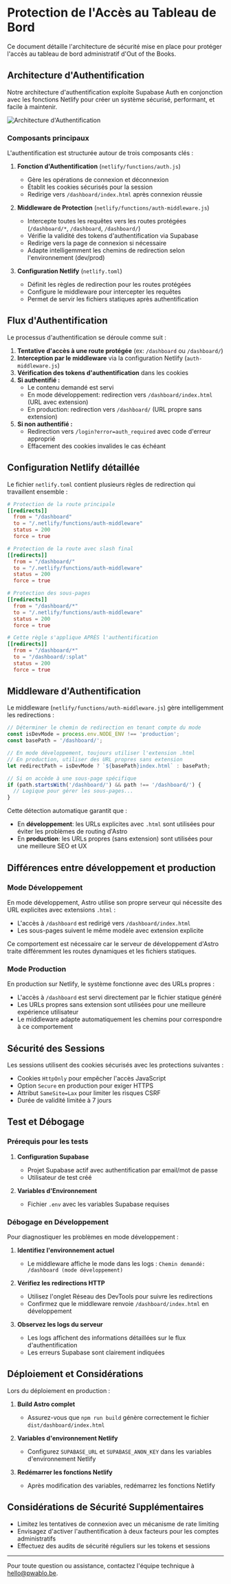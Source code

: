 # Protection de l'Accès au Tableau de Bord

Ce document détaille l'architecture de sécurité mise en place pour protéger l'accès au tableau de bord administratif d'Out of the Books.

## Architecture d'Authentification

Notre architecture d'authentification exploite Supabase Auth en conjonction avec les fonctions Netlify pour créer un système sécurisé, performant, et facile à maintenir.

![Architecture d'Authentification](../assets/auth-flow.png)

### Composants principaux

L'authentification est structurée autour de trois composants clés :

1. **Fonction d'Authentification** (`netlify/functions/auth.js`)
   - Gère les opérations de connexion et déconnexion
   - Établit les cookies sécurisés pour la session
   - Redirige vers `/dashboard/index.html` après connexion réussie

2. **Middleware de Protection** (`netlify/functions/auth-middleware.js`)
   - Intercepte toutes les requêtes vers les routes protégées (`/dashboard/*`, `/dashboard`, `/dashboard/`)
   - Vérifie la validité des tokens d'authentification via Supabase
   - Redirige vers la page de connexion si nécessaire
   - Adapte intelligemment les chemins de redirection selon l'environnement (dev/prod)

3. **Configuration Netlify** (`netlify.toml`)
   - Définit les règles de redirection pour les routes protégées
   - Configure le middleware pour intercepter les requêtes
   - Permet de servir les fichiers statiques après authentification

## Flux d'Authentification

Le processus d'authentification se déroule comme suit :

1. **Tentative d'accès à une route protégée** (ex: `/dashboard` ou `/dashboard/`)
2. **Interception par le middleware** via la configuration Netlify (`auth-middleware.js`)
3. **Vérification des tokens d'authentification** dans les cookies
4. **Si authentifié :**
   - Le contenu demandé est servi
   - En mode développement: redirection vers `/dashboard/index.html` (URL avec extension)
   - En production: redirection vers `/dashboard/` (URL propre sans extension)
5. **Si non authentifié :**
   - Redirection vers `/login?error=auth_required` avec code d'erreur approprié
   - Effacement des cookies invalides le cas échéant

## Configuration Netlify détaillée

Le fichier `netlify.toml` contient plusieurs règles de redirection qui travaillent ensemble :

```toml
# Protection de la route principale
[[redirects]]
  from = "/dashboard"
  to = "/.netlify/functions/auth-middleware"
  status = 200
  force = true

# Protection de la route avec slash final
[[redirects]]
  from = "/dashboard/"
  to = "/.netlify/functions/auth-middleware"
  status = 200
  force = true

# Protection des sous-pages
[[redirects]]
  from = "/dashboard/*"
  to = "/.netlify/functions/auth-middleware"
  status = 200
  force = true

# Cette règle s'applique APRÈS l'authentification
[[redirects]]
  from = "/dashboard/*"
  to = "/dashboard/:splat"
  status = 200
  force = true
```

## Middleware d'Authentification

Le middleware (`netlify/functions/auth-middleware.js`) gère intelligemment les redirections :

```javascript
// Déterminer le chemin de redirection en tenant compte du mode
const isDevMode = process.env.NODE_ENV !== 'production';
const basePath = '/dashboard/';

// En mode développement, toujours utiliser l'extension .html
// En production, utiliser des URL propres sans extension
let redirectPath = isDevMode ? `${basePath}index.html` : basePath;

// Si on accède à une sous-page spécifique
if (path.startsWith('/dashboard/') && path !== '/dashboard/') {
  // Logique pour gérer les sous-pages...
}
```

Cette détection automatique garantit que :
- En **développement**: les URLs explicites avec `.html` sont utilisées pour éviter les problèmes de routing d'Astro
- En **production**: les URLs propres (sans extension) sont utilisées pour une meilleure SEO et UX

## Différences entre développement et production

### Mode Développement

En mode développement, Astro utilise son propre serveur qui nécessite des URL explicites avec extensions `.html` :

- L'accès à `/dashboard` est redirigé vers `/dashboard/index.html`
- Les sous-pages suivent le même modèle avec extension explicite

Ce comportement est nécessaire car le serveur de développement d'Astro traite différemment les routes dynamiques et les fichiers statiques.

### Mode Production

En production sur Netlify, le système fonctionne avec des URLs propres :

- L'accès à `/dashboard` est servi directement par le fichier statique généré
- Les URLs propres sans extension sont utilisées pour une meilleure expérience utilisateur
- Le middleware adapte automatiquement les chemins pour correspondre à ce comportement

## Sécurité des Sessions

Les sessions utilisent des cookies sécurisés avec les protections suivantes :

- Cookies `HttpOnly` pour empêcher l'accès JavaScript
- Option `Secure` en production pour exiger HTTPS
- Attribut `SameSite=Lax` pour limiter les risques CSRF
- Durée de validité limitée à 7 jours

## Test et Débogage

### Prérequis pour les tests

1. **Configuration Supabase**
   - Projet Supabase actif avec authentification par email/mot de passe
   - Utilisateur de test créé

2. **Variables d'Environnement**
   - Fichier `.env` avec les variables Supabase requises

### Débogage en Développement

Pour diagnostiquer les problèmes en mode développement :

1. **Identifiez l'environnement actuel**
   - Le middleware affiche le mode dans les logs : `Chemin demandé: /dashboard (mode développement)`

2. **Vérifiez les redirections HTTP**
   - Utilisez l'onglet Réseau des DevTools pour suivre les redirections
   - Confirmez que le middleware renvoie `/dashboard/index.html` en développement

3. **Observez les logs du serveur**
   - Les logs affichent des informations détaillées sur le flux d'authentification
   - Les erreurs Supabase sont clairement indiquées

## Déploiement et Considérations

Lors du déploiement en production :

1. **Build Astro complet**
   - Assurez-vous que `npm run build` génère correctement le fichier `dist/dashboard/index.html`

2. **Variables d'environnement Netlify**
   - Configurez `SUPABASE_URL` et `SUPABASE_ANON_KEY` dans les variables d'environnement Netlify

3. **Redémarrer les fonctions Netlify**
   - Après modification des variables, redémarrez les fonctions Netlify

## Considérations de Sécurité Supplémentaires

- Limitez les tentatives de connexion avec un mécanisme de rate limiting
- Envisagez d'activer l'authentification à deux facteurs pour les comptes administratifs
- Effectuez des audits de sécurité réguliers sur les tokens et sessions

---

Pour toute question ou assistance, contactez l'équipe technique à hello@pwablo.be. 
